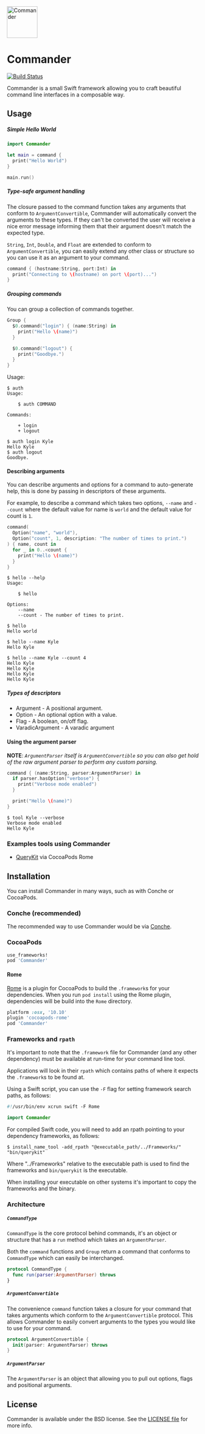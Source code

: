 <img src="Commander.png" width=80 height=83 alt="Commander" />

# Commander

[![Build Status](https://img.shields.io/travis/kylef/Commander/master.svg?style=flat)](https://travis-ci.org/kylef/Commander)

Commander is a small Swift framework allowing you to craft beautiful command
line interfaces in a composable way.

## Usage

##### Simple Hello World

```swift
import Commander

let main = command {
  print("Hello World")
}

main.run()
```

##### Type-safe argument handling

The closure passed to the command function takes any arguments that
conform to `ArgumentConvertible`, Commander will automatically convert the
arguments to these types. If they can't be converted the user will receive a
nice error message informing them that their argument doesn't match the
expected type.

`String`, `Int`, `Double`, and `Float` are extended to conform to
`ArgumentConvertible`, you can easily extend any other class or structure
so you can use it as an argument to your command.

```swift
command { (hostname:String, port:Int) in
  print("Connecting to \(hostname) on port \(port)...")
}
```

##### Grouping commands

You can group a collection of commands together.

```swift
Group {
  $0.command("login") { (name:String) in
    print("Hello \(name)")
  }

  $0.command("logout") {
    print("Goodbye.")
  }
}
```

Usage:

```shell
$ auth
Usage:

    $ auth COMMAND

Commands:

    + login
    + logout

$ auth login Kyle
Hello Kyle
$ auth logout
Goodbye.
```

#### Describing arguments

You can describe arguments and options for a command to auto-generate help,
this is done by passing in descriptors of these arguments.

For example, to describe a command which takes two options, `--name` and
`--count` where the default value for name is `world` and the default value for
count is `1`.

```swift
command(
  Option("name", "world"),
  Option("count", 1, description: "The number of times to print.")
) { name, count in
  for _ in 0..<count {
    print("Hello \(name)")
  }
}
```

```shell
$ hello --help
Usage:

    $ hello

Options:
    --name
    --count - The number of times to print.

$ hello
Hello world

$ hello --name Kyle
Hello Kyle

$ hello --name Kyle --count 4
Hello Kyle
Hello Kyle
Hello Kyle
Hello Kyle
```

##### Types of descriptors

- Argument - A positional argument.
- Option - An optional option with a value.
- Flag - A boolean, on/off flag.
- VaradicArgument - A varadic argument

#### Using the argument parser

**NOTE**: *`ArgumentParser` itself is `ArgumentConvertible` so you can also
get hold of the raw argument parser to perform any custom parsing.*

```swift
command { (name:String, parser:ArgumentParser) in
  if parser.hasOption("verbose") {
    print("Verbose mode enabled")
  }

  print("Hello \(name)")
}
```

```shell
$ tool Kyle --verbose
Verbose mode enabled
Hello Kyle
```

### Examples tools using Commander

- [QueryKit](https://github.com/QueryKit/querykit-cli) via CocoaPods Rome

## Installation

You can install Commander in many ways, such as with Conche or CocoaPods.

### Conche (recommended)

The recommended way to use Commander would be via [Conche](https://github.com/Conche/Conche).

### CocoaPods

```ruby
use_frameworks!
pod 'Commander'
```

#### Rome

[Rome](https://github.com/neonichu/Rome) is a plugin for CocoaPods to build
the `.framework`s for your dependencies. When you run `pod install` using
the Rome plugin, dependencies will be build into the `Rome` directory.

```ruby
platform :osx, '10.10'
plugin 'cocoapods-rome'
pod 'Commander'
```

### Frameworks and `rpath`

It's important to note that the `.framework` file for Commander (and any
other dependency) must be available at run-time for your command line tool.

Applications will look in their `rpath` which contains paths of where it expects
the `.framework`s to be found at.

Using a Swift script, you can use the `-F` flag for setting framework search
paths, as follows:

```swift
#!/usr/bin/env xcrun swift -F Rome

import Commander
```

For compiled Swift code, you will need to add an rpath pointing to your
dependency frameworks, as follows:

```shell
$ install_name_tool -add_rpath "@executable_path/../Frameworks/"  "bin/querykit"
```

Where "../Frameworks" relative to the executable path is used to find the
frameworks and `bin/querykit` is the executable.

When installing your executable on other systems it's important to copy the
frameworks and the binary.

### Architecture

##### `CommandType`

`CommandType` is the core protocol behind commands, it's an object or
structure that has a `run` method which takes an `ArgumentParser`.

Both the `command` functions and `Group` return a command that conforms to
`CommandType` which can easily be interchanged.

```swift
protocol CommandType {
  func run(parser:ArgumentParser) throws
}
```

##### `ArgumentConvertible`

The convenience `command` function takes a closure for your command that
takes arguments which conform to the `ArgumentConvertible` protocol. This
allows Commander to easily convert arguments to the types you would like
to use for your command.

```swift
protocol ArgumentConvertible {
  init(parser: ArgumentParser) throws
}
```

##### `ArgumentParser`

The `ArgumentParser` is an object that allowing you to pull out options,
flags and positional arguments.

## License

Commander is available under the BSD license. See the [LICENSE file](LICENSE)
for more info.
